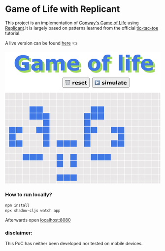 # Game of Life with Replicant



This project is an implementation of [Conway's Game of Life](https://en.wikipedia.org/wiki/Conway%27s_Game_of_Life) using [Replicant](https://replicant.fun/).It is largely based on patterns learned from the official [tic-tac-toe ](https://replicant.fun/tutorials/tic-tac-toe/) tutorial.


A live version can be found [here](https://supplyzone.github.io/replicant-gol/index.html) 👈

![Alt text](gol.png)


### How to run locally?

```bash
npm install 
npx shadow-cljs watch app
```
Afterwards open [localhost:8080](http://localhost:8080)


### disclaimer:

This PoC has neither been developed nor tested on mobile devices.
